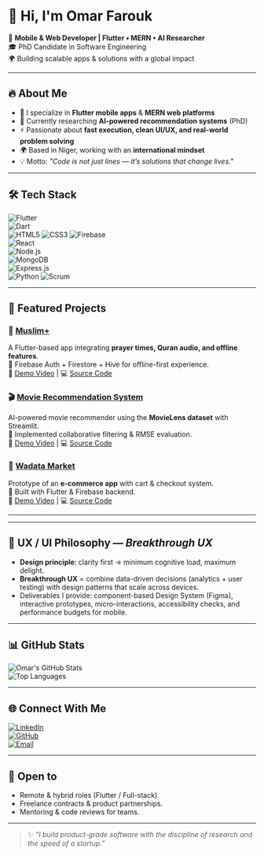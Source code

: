 # 👋 Hi, I'm Omar Farouk  

🚀 **Mobile & Web Developer | Flutter • MERN • AI Researcher**  
🎓 PhD Candidate in Software Engineering  
🌍 Building scalable apps & solutions with a global impact  

---

## 🔥 About Me  

- 📱 I specialize in **Flutter mobile apps** & **MERN web platforms**  
- 🤖 Currently researching **AI-powered recommendation systems** (PhD)  
- ⚡ Passionate about **fast execution, clean UI/UX, and real-world problem solving**  
- 🌍 Based in Niger, working with an **international mindset**  
- 💡 Motto: *"Code is not just lines — it’s solutions that change lives."*  

---

## 🛠️ Tech Stack  

![Flutter](https://img.shields.io/badge/Flutter-02569B?style=for-the-badge&logo=flutter&logoColor=white)  
![Dart](https://img.shields.io/badge/Dart-0175C2?style=for-the-badge&logo=dart&logoColor=white)  
![HTML5](https://img.shields.io/badge/HTML5-E34F26?style=for-the-badge&logo=html5&logoColor=white)
![CSS3](https://img.shields.io/badge/CSS3-1572B6?style=for-the-badge&logo=css3&logoColor=white)
![Firebase](https://img.shields.io/badge/Firebase-FFCA28?style=for-the-badge&logo=firebase&logoColor=black)  
![React](https://img.shields.io/badge/React-20232A?style=for-the-badge&logo=react&logoColor=61DAFB)  
![Node.js](https://img.shields.io/badge/Node.js-339933?style=for-the-badge&logo=nodedotjs&logoColor=white)  
![MongoDB](https://img.shields.io/badge/MongoDB-4EA94B?style=for-the-badge&logo=mongodb&logoColor=white)  
![Express.js](https://img.shields.io/badge/Express.js-404D59?style=for-the-badge)  
![Python](https://img.shields.io/badge/Python-3776AB?style=for-the-badge&logo=python&logoColor=white)
![Scrum](https://img.shields.io/badge/Scrum-6DA544?style=for-the-badge)

---

## 📂 Featured Projects  

### 📱 [Muslim+](#)  
A Flutter-based app integrating **prayer times, Quran audio, and offline features**.  
🔹 Firebase Auth + Firestore + Hive for offline-first experience.  
🎥 [Demo Video](#) | 💻 [Source Code](https://github.com/Phnix01/Muslim-.git)  

### 🎬 [Movie Recommendation System](#)  
AI-powered movie recommender using the **MovieLens dataset** with Streamlit.  
🔹 Implemented collaborative filtering & RMSE evaluation.  
🎥 [Demo Video](#) | 💻 [Source Code](#)  

### 🛒 [Wadata Market](#)  
Prototype of an **e-commerce app** with cart & checkout system.  
🔹 Built with Flutter & Firebase backend.  
🎥 [Demo Video](#) | 💻 [Source Code](https://github.com/Phnix01/wadata_market_v1.git)  

---

---

## 🎨 UX / UI Philosophy — *Breakthrough UX*
- **Design principle**: clarity first → minimum cognitive load, maximum delight.  
- **Breakthrough UX** = combine data-driven decisions (analytics + user testing) with design patterns that scale across devices.  
- Deliverables I provide: component-based Design System (Figma), interactive prototypes, micro-interactions, accessibility checks, and performance budgets for mobile.

---

## 📊 GitHub Stats  

![Omar's GitHub Stats](https://github-readme-stats.vercel.app/api?username=omarfarouk&show_icons=true&theme=radical)  
![Top Languages](https://github-readme-stats.vercel.app/api/top-langs/?username=omarfarouk&layout=compact&theme=radical)  

---

## 🌐 Connect With Me  

[![LinkedIn](https://img.shields.io/badge/LinkedIn-0077B5?style=for-the-badge&logo=linkedin&logoColor=white)](https://linkedin.com/in/omarfarouk)  
[![GitHub](https://img.shields.io/badge/GitHub-100000?style=for-the-badge&logo=github&logoColor=white)](https://github.com/omarfarouk)  
[![Email](https://img.shields.io/badge/Email-D14836?style=for-the-badge&logo=gmail&logoColor=white)](mailto:youremail@example.com)  

---
## 🤝 Open to
- Remote & hybrid roles (Flutter / Full-stack).  
- Freelance contracts & product partnerships.  
- Mentoring & code reviews for teams.

---

> ✨ *“I build product-grade software with the discipline of research and the speed of a startup.”*  
